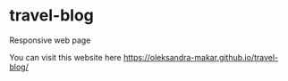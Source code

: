 # travel-blog
Responsive web page

You can visit this website here https://oleksandra-makar.github.io/travel-blog/ 
